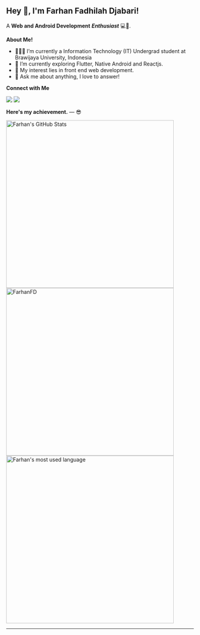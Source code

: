 <!--
**FarhanFDjabari/FarhanFDjabari** is a ✨ _special_ ✨ repository because its `README.md` (this file) appears on your GitHub profile.

Here are some ideas to get you started:

- 🔭 I’m currently working on ...
- 🌱 I’m currently learning ...
- 👯 I’m looking to collaborate on ...
- 🤔 I’m looking for help with ...
- 💬 Ask me about ...
- 📫 How to reach me: ...
- 😄 Pronouns: ...
- ⚡ Fun fact: ...
-->


## Hey 👋, I'm Farhan Fadhilah Djabari!

A **Web and Android Development** ***Enthusiast*** 💻📱.

**About Me!**

- 👨🏽‍💻 I’m currently a Information Technology (IT) Undergrad student at Brawijaya University, Indonesia
- 🌱 I’m currently exploring Flutter, Native Android and Reactjs. 
- 🤔 My interest lies in front end web development.
- 💬 Ask me about anything, I love to answer!

**Connect with Me**

[<img src="https://img.shields.io/badge/linkedin-%230077B5.svg?&style=for-the-badge&logo=linkedin&logoColor=white" />](https://www.linkedin.com/in/farhanfdjabari)
[<img src = "https://img.shields.io/badge/instagram-%23E4405F.svg?&style=for-the-badge&logo=instagram&logoColor=white">](https://www.instagram.com/farhanfdjabari/)

**Here's my achievement.** &mdash; 😎

<img align="center" width="450" src="https://github-readme-stats.vercel.app/api?username=FarhanFDjabari&show_icons=true&hide_border=true&count_private=true&theme=shades-of-purple&icon_color=fad000" alt="Farhan's GitHub Stats">
<img align="center" width=450 src="https://github-readme-streak-stats.herokuapp.com?user=FarhanFDjabari&count_private=true&theme=radical" alt="FarhanFD" />
<img align="center" width=450 src="https://github-readme-stats.vercel.app/api/top-langs/?username=FarhanFDjabari&count_private=true&layout=compact&theme=radical" alt="Farhan's most used language" />

----
